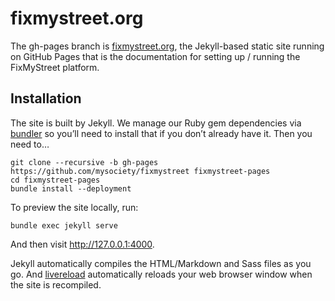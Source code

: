 fixmystreet.org
===============

The gh-pages branch is [fixmystreet.org](http://fixmystreet.org), the
Jekyll-based static site running on GitHub Pages that is the documentation for
setting up / running the FixMyStreet platform.

## Installation

The site is built by Jekyll. We manage our Ruby gem dependencies via
[bundler](http://bundler.io/) so you’ll need to install that if you don’t
already have it. Then you need to…

```
git clone --recursive -b gh-pages https://github.com/mysociety/fixmystreet fixmystreet-pages
cd fixmystreet-pages
bundle install --deployment
```

To preview the site locally, run:

```
bundle exec jekyll serve
```

And then visit <http://127.0.0.1:4000>.

Jekyll automatically compiles the HTML/Markdown and Sass files as you go.
And [livereload](https://github.com/RobertDeRose/jekyll-livereload)
automatically reloads your web browser window when the site is recompiled.

